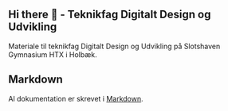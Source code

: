 ## Hi there 👋 - Teknikfag Digitalt Design og Udvikling 
Materiale til teknikfag Digitalt Design og Udvikling på Slotshaven Gymnasium HTX i Holbæk.

## Markdown
Al dokumentation er skrevet i [Markdown](https://docs.github.com/github/writing-on-github/getting-started-with-writing-and-formatting-on-github/basic-writing-and-formatting-syntax).
